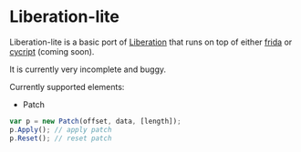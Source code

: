 # Liberation-lite
Liberation-lite is a basic port of [Liberation](https://github.com/Razzile/Liberation) that runs on top of either 
[frida]() or [cycript]() (coming soon).

It is currently very incomplete and buggy.

Currently supported elements:
* Patch
```js
var p = new Patch(offset, data, [length]);
p.Apply(); // apply patch
p.Reset(); // reset patch
```
